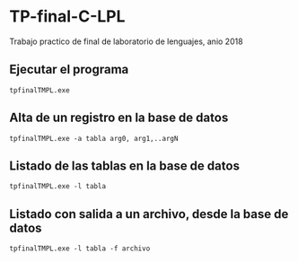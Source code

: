 # TP-final-C-LPL
Trabajo practico de final de laboratorio de lenguajes, anio 2018


## Ejecutar el programa


`tpfinalTMPL.exe`


## Alta de un registro en la base de datos


`tpfinalTMPL.exe -a tabla arg0, arg1,..argN`


## Listado de las tablas en la base de datos


`tpfinalTMPL.exe -l tabla`


## Listado con salida a un archivo, desde la base de datos


`tpfinalTMPL.exe -l tabla -f archivo`
